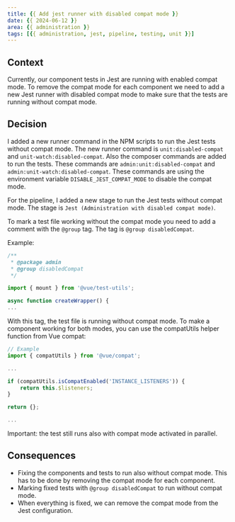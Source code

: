 ```yaml
---
title: {{ Add jest runner with disabled compat mode }}
date: {{ 2024-06-12 }}
area: {{ administration }}
tags: [{{ administration, jest, pipeline, testing, unit }}]
---
```


## Context

Currently, our component tests in Jest are running with enabled compat mode. To remove the compat mode for each
component we need to add a new Jest runner with disabled compat mode to make sure that the tests are running without
compat mode.

## Decision

I added a new runner command in the NPM scripts to run the Jest tests without compat mode. The new runner command is
`unit:disabled-compat` and `unit-watch:disabled-compat`. Also the composer commands are added to run the tests. These commands are `admin:unit:disabled-compat` and `admin:unit-watch:disabled-compat`. These commands are using the environment variable `DISABLE_JEST_COMPAT_MODE` to disable the compat mode.

For the pipeline, I added a new stage to run the Jest tests without compat mode. The stage is `Jest (Administration with disabled compat mode)`.

To mark a test file working without the compat mode you need to add a comment with the `@group` tag. The tag is `@group disabledCompat`.

Example:
```javascript
/**
 * @package admin
 * @group disabledCompat
 */

import { mount } from '@vue/test-utils';

async function createWrapper() {
...
```

With this tag, the test file is running without compat mode. To make a component working for both modes, you can use the
compatUtils helper function from Vue compat:
```javascript
// Example
import { compatUtils } from '@vue/compat';

...

if (compatUtils.isCompatEnabled('INSTANCE_LISTENERS')) {
    return this.$listeners;
}

return {};

...
```


Important: the test still runs also with compat mode activated in parallel.

## Consequences

- Fixing the components and tests to run also without compat mode. This has to be done by removing the compat mode for each component.
- Marking fixed tests with `@group disabledCompat` to run without compat mode.
- When everything is fixed, we can remove the compat mode from the Jest configuration.
